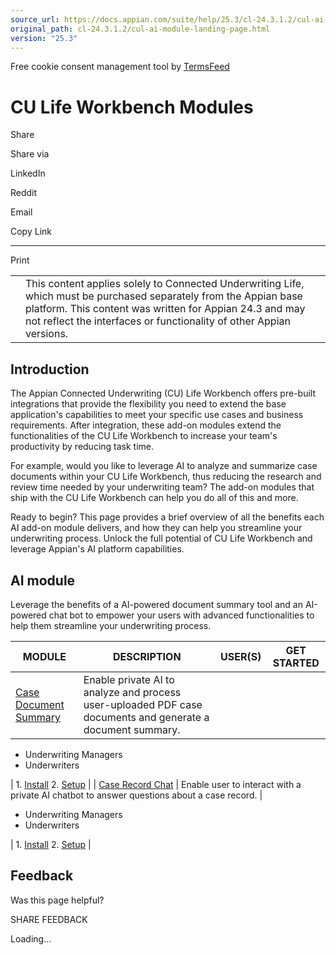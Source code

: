 ```yaml
---
source_url: https://docs.appian.com/suite/help/25.3/cl-24.3.1.2/cul-ai-module-landing-page.html
original_path: cl-24.3.1.2/cul-ai-module-landing-page.html
version: "25.3"
---
```


Free cookie consent management tool by [TermsFeed](https://www.termsfeed.com/)

# CU Life Workbench Modules

Share

Share via

LinkedIn

Reddit

Email

Copy Link

* * *

Print

<table><tbody><tr><td><i class="fa fa-check-square-o" aria-hidden="true"></i></td><td>This content applies solely to Connected Underwriting Life, which must be purchased separately from the Appian base platform. This content was written for Appian 24.3 and may not reflect the interfaces or functionality of other Appian versions.</td></tr></tbody></table>

## Introduction

The Appian Connected Underwriting (CU) Life Workbench offers pre-built integrations that provide the flexibility you need to extend the base application's capabilities to meet your specific use cases and business requirements. After integration, these add-on modules extend the functionalities of the CU Life Workbench to increase your team's productivity by reducing task time.

For example, would you like to leverage AI to analyze and summarize case documents within your CU Life Workbench, thus reducing the research and review time needed by your underwriting team? The add-on modules that ship with the CU Life Workbench can help you do all of this and more.

Ready to begin? This page provides a brief overview of all the benefits each AI add-on module delivers, and how they can help you streamline your underwriting process. Unlock the full potential of CU Life Workbench and leverage Appian's AI platform capabilities.

## AI module

Leverage the benefits of a AI-powered document summary tool and an AI-powered chat bot to empower your users with advanced functionalities to help them streamline your underwriting process.

| MODULE | DESCRIPTION | USER(S) | GET STARTED |
| --- | --- | --- | --- |
| [Case Document Summary](cul-case-doc-summary-overview.html) | Enable private AI to analyze and process user-uploaded PDF case documents and generate a document summary. |
-   Underwriting Managers
-   Underwriters

 | 1\. [Install](cul-case-doc-summary-installation.html)
2\. [Setup](cul-case-doc-summary-setup.html) |
| [Case Record Chat](cul-case-record-chat-module_overview.html) | Enable user to interact with a private AI chatbot to answer questions about a case record. |

-   Underwriting Managers
-   Underwriters

 | 1\. [Install](cul-case-record-chat-install.html)
2\. [Setup](cul-case-record-chat-setup.html) |

## Feedback

Was this page helpful?

SHARE FEEDBACK

Loading...